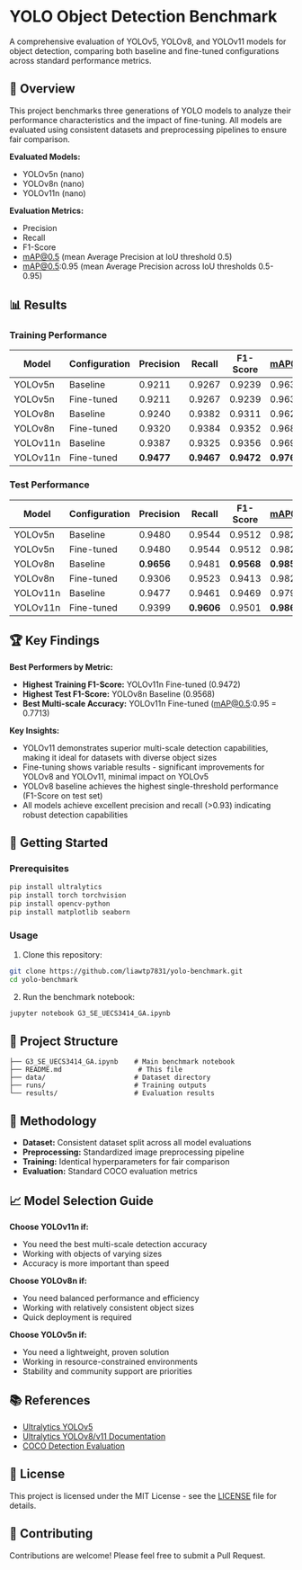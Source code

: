 # YOLO Object Detection Benchmark

A comprehensive evaluation of YOLOv5, YOLOv8, and YOLOv11 models for object detection, comparing both baseline and fine-tuned configurations across standard performance metrics.

## 🎯 Overview

This project benchmarks three generations of YOLO models to analyze their performance characteristics and the impact of fine-tuning. All models are evaluated using consistent datasets and preprocessing pipelines to ensure fair comparison.

**Evaluated Models:**
- YOLOv5n (nano)
- YOLOv8n (nano) 
- YOLOv11n (nano)

**Evaluation Metrics:**
- Precision
- Recall  
- F1-Score
- mAP@0.5 (mean Average Precision at IoU threshold 0.5)
- mAP@0.5:0.95 (mean Average Precision across IoU thresholds 0.5-0.95)

## 📊 Results

### Training Performance

| Model | Configuration | Precision | Recall | F1-Score | mAP@0.5 | mAP@0.5:0.95 |
|-------|--------------|-----------|---------|----------|---------|--------------|
| YOLOv5n | Baseline | 0.9211 | 0.9267 | 0.9239 | 0.9639 | 0.6811 |
| YOLOv5n | Fine-tuned | 0.9211 | 0.9267 | 0.9239 | 0.9638 | 0.6810 |
| YOLOv8n | Baseline | 0.9240 | 0.9382 | 0.9311 | 0.9628 | 0.7070 |
| YOLOv8n | Fine-tuned | 0.9320 | 0.9384 | 0.9352 | 0.9685 | 0.7140 |
| YOLOv11n | Baseline | 0.9387 | 0.9325 | 0.9356 | 0.9699 | 0.7434 |
| YOLOv11n | Fine-tuned | **0.9477** | **0.9467** | **0.9472** | **0.9761** | **0.7578** |

### Test Performance

| Model | Configuration | Precision | Recall | F1-Score | mAP@0.5 | mAP@0.5:0.95 |
|-------|--------------|-----------|---------|----------|---------|--------------|
| YOLOv5n | Baseline | 0.9480 | 0.9544 | 0.9512 | 0.9827 | 0.6969 |
| YOLOv5n | Fine-tuned | 0.9480 | 0.9544 | 0.9512 | 0.9827 | 0.6969 |
| YOLOv8n | Baseline | **0.9656** | 0.9481 | **0.9568** | **0.9858** | 0.7394 |
| YOLOv8n | Fine-tuned | 0.9306 | 0.9523 | 0.9413 | 0.9827 | 0.7285 |
| YOLOv11n | Baseline | 0.9477 | 0.9461 | 0.9469 | 0.9791 | 0.7605 |
| YOLOv11n | Fine-tuned | 0.9399 | **0.9606** | 0.9501 | **0.9861** | **0.7713** |

## 🏆 Key Findings

**Best Performers by Metric:**
- **Highest Training F1-Score:** YOLOv11n Fine-tuned (0.9472)
- **Highest Test F1-Score:** YOLOv8n Baseline (0.9568) 
- **Best Multi-scale Accuracy:** YOLOv11n Fine-tuned (mAP@0.5:0.95 = 0.7713)

**Key Insights:**
- YOLOv11 demonstrates superior multi-scale detection capabilities, making it ideal for datasets with diverse object sizes
- Fine-tuning shows variable results - significant improvements for YOLOv8 and YOLOv11, minimal impact on YOLOv5
- YOLOv8 baseline achieves the highest single-threshold performance (F1-Score on test set)
- All models achieve excellent precision and recall (>0.93) indicating robust detection capabilities

## 🚀 Getting Started

### Prerequisites

```bash
pip install ultralytics
pip install torch torchvision
pip install opencv-python
pip install matplotlib seaborn
```

### Usage

1. Clone this repository:
```bash
git clone https://github.com/liawtp7831/yolo-benchmark.git
cd yolo-benchmark
```

2. Run the benchmark notebook:
```bash
jupyter notebook G3_SE_UECS3414_GA.ipynb
```

## 📁 Project Structure

```
├── G3_SE_UECS3414_GA.ipynb    # Main benchmark notebook
├── README.md                   # This file
├── data/                      # Dataset directory
├── runs/                      # Training outputs
└── results/                   # Evaluation results
```

## 🔬 Methodology

- **Dataset:** Consistent dataset split across all model evaluations
- **Preprocessing:** Standardized image preprocessing pipeline
- **Training:** Identical hyperparameters for fair comparison
- **Evaluation:** Standard COCO evaluation metrics

## 📈 Model Selection Guide

**Choose YOLOv11n if:**
- You need the best multi-scale detection accuracy
- Working with objects of varying sizes
- Accuracy is more important than speed

**Choose YOLOv8n if:**
- You need balanced performance and efficiency  
- Working with relatively consistent object sizes
- Quick deployment is required

**Choose YOLOv5n if:**
- You need a lightweight, proven solution
- Working in resource-constrained environments
- Stability and community support are priorities

## 📚 References

- [Ultralytics YOLOv5](https://github.com/ultralytics/yolov5)
- [Ultralytics YOLOv8/v11 Documentation](https://docs.ultralytics.com/)
- [COCO Detection Evaluation](https://cocodataset.org/#detection-eval)

## 📄 License

This project is licensed under the MIT License - see the [LICENSE](LICENSE) file for details.

## 🤝 Contributing

Contributions are welcome! Please feel free to submit a Pull Request.
